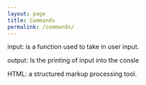 ```yaml
---
layout: page
title: Commands
permalink: /commands/
---
```

input: is a function used to take in user input.


output: Is the printing of input into the consle


HTML: a structured markup processing tool.